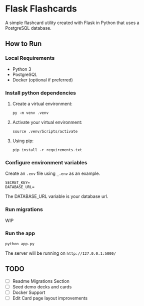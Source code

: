 # Flask Flashcards

A simple flashcard utility created with Flask in Python that uses a PostgreSQL database. 

## How to Run

### Local Requirements

- Python 3
- PostgreSQL
- Docker (optional if preferred)

### Install python dependencies

1. Create a virtual environment:

    ```
    py -m venv .venv
    ```

2. Activate your virtual environment:

    ```
    source .venv/Scripts/activate
    ```

3. Using pip:

    ```
    pip install -r requirements.txt
    ```

### Configure environment variables

Create an `.env` file using `_.env` as an example.

```
SECRET_KEY=
DATABASE_URL=
```

The DATABASE_URL variable is your database url.

### Run migrations

WIP

### Run the app

```
python app.py
```

The server will be running on `http://127.0.0.1:5000/`

## TODO

- [ ] Readme Migrations Section
- [ ] Seed demo decks and cards
- [ ] Docker Support
- [ ] Edit Card page layout improvements
